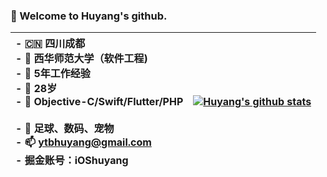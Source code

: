 ### 👋 Welcome to Huyang's github.

| <div align="left"> - 🇨🇳 四川成都 <br> - 🏫 西华师范大学（软件工程) <br> - 💪 5年工作经验 <br> - 👴 28岁 <br> - 📝 Objective-C/Swift/Flutter/PHP <br><br> - 👟 足球、数码、宠物 <br> - 📫 ytbhuyang@gmail.com <br> - 掘金账号：iOShuyang <br> </div>| [![Huyang's github stats](https://github-readme-stats.vercel.app/api?username=iOShuyang&show_icons=true&theme=dark)](https://github.com/anuraghazra/github-readme-stats) |
| --- | --- |

<!--
> - 🇨🇳 四川成都
> - 🏫 西华师范大学（软件工程)
> - 💪 5年工作经验 
> - 👴 29岁                                                        
> - 📝 Objective-C/Swift/Flutter/PHP
> - 👟 足球、数码、宠物
> - 📫 ytbhuyang@gmail.com
> - 掘金账号：iOShuyang


<div align="right"><img width="65" height="75" src="https://raw.githubusercontent.com/mzlogin/mzlogin.github.io/master/images/posts/markdown/demo.png"/></div>


**iOShuyang/iOShuyang** is a ✨ _special_ ✨ repository because its `README.md` (this file) appears on your GitHub profile.
Here are some ideas to get you started:

- 🔭 I’m currently working on ...
- 🌱 I’m currently learning ...
- 👯 I’m looking to collaborate on ...
- 🤔 I’m looking for help with ...
- 💬 Ask me about ...
- 📫 How to reach me: ...
- 😄 Pronouns: ...
- ⚡ Fun fact: ...
-->
